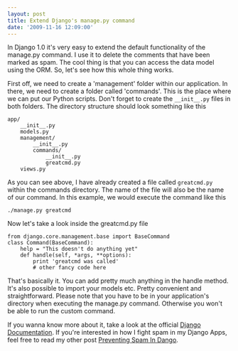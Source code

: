 ```yaml
---
layout: post
title: Extend Django's manage.py command
date: '2009-11-16 12:09:00'
---
```


In Django 1.0 it's very easy to extend the default functionality of the manage.py command.
I use it to delete the comments that have been marked as spam. The cool thing is that you can access the data model using the ORM. So, let's see how this whole thing works.

First off, we need to create a 'management' folder within our application. In there, we need to create a folder called 'commands'. This is the place where we can put our Python scripts. Don't forget to create the `__init__.py` files in both folders. The directory structure should look something like this

```
app/
    __init__.py
    models.py
    management/
        __init__.py
        commands/
            __init__.py
            greatcmd.py
    views.py
```

As you can see above, I have already created a file called `greatcmd.py` within the commands directory. The name of the file will also be the name of our command. In this example, we would execute the command like this

```language-bash
./manage.py greatcmd
```

Now let's take a look inside the greatcmd.py file

```language-python
from django.core.management.base import BaseCommand
class Command(BaseCommand):
	help = "This doesn't do anything yet"
	def handle(self, *args, **options):
		print 'greatcmd was called'
		# other fancy code here
```

That's basically it. You can add pretty much anything in the handle method. It's also possible to import your models etc. Pretty convenient and straightforward. Please note that you have to be in your application's directory when executing the manage.py command. Otherwise you won't be able to run the custom command.

If you wanna know more about it, take a look at the official [Django Documentation](http://docs.djangoproject.com/en/dev/howto/custom-management-commands/#howto-custom-management-commands). If you're interested in how I fight spam in my Django Apps, feel free to read my other post [Preventing Spam In Dango](/preventing-spam-in-django/).